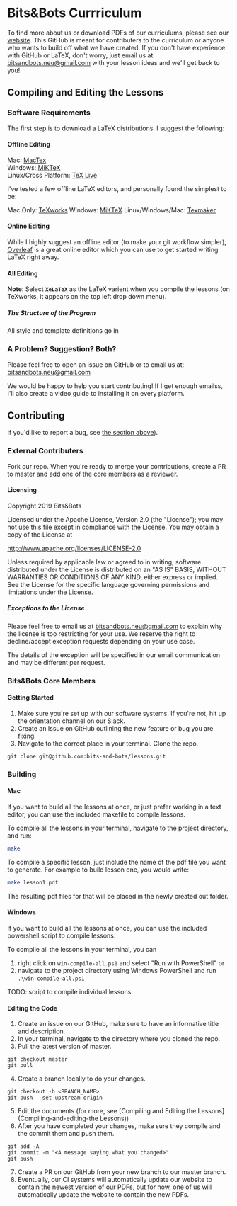 # Bits&Bots Currriculum

To find more about us or download PDFs of our curriculums, please see our [website](https://bitsnbots.weebly.com). This GitHub is meant for contributers to the curriculum or anyone who wants to build off what we have created. If
you don't have experience with GitHub or LaTeX, don't worry, just email
us at <bitsandbots.neu@gmail.com> with your lesson ideas and we'll get back
to you!

## Compiling and Editing the Lessons

### Software Requirements

The first step is to download a LaTeX distributions. I suggest the following:

#### Offline Editing

Mac: [MacTex](http://www.tug.org/mactex/index.html)  
Windows: [MiKTeX](https://miktex.org)  
Linux/Cross Platform: [TeX Live](https://tug.org/texlive/acquire-netinstall.html)

I've tested a few offline LaTeX editors, and personally found the
simplest to be:

Mac Only: [TeXworks](https://www.tug.org/texworks/)
Windows: [MiKTeX](https://miktex.org)
Linux/Windows/Mac: [Texmaker](http://www.xm1math.net/texmaker/)

#### Online Editing

While I highly suggest an offline editor (to make your git workflow simpler),
[Overleaf](https://www.overleaf.com/) is a great online editor which you
can use to get started writing LaTeX right away.

#### All Editing

**Note**: Select **`XeLaTeX`** as the LaTeX varient when you compile the lessons (on TeXworks, it appears on the top left drop down menu).

##### The Structure of the Program

All style and template definitions go in

### A Problem? Suggestion? Both?

Please feel free to open an issue on GitHub or to email us at: <bitsandbots.neu@gmail.com>

We would be happy to help you start contributing! If I get enough emailss, I'll
also create a video guide to installing it on every platform.

## Contributing

If you'd like to report a bug, see [the section above](a-problem?-suggestion?-both?)).

### External Contributers

Fork our repo. When you're ready to merge your contributions, create a PR to master and add one of the core members as a reviewer.

#### Licensing

Copyright 2019 Bits&Bots

Licensed under the Apache License, Version 2.0 (the "License");
you may not use this file except in compliance with the License.
You may obtain a copy of the License at

   http://www.apache.org/licenses/LICENSE-2.0

Unless required by applicable law or agreed to in writing, software
distributed under the License is distributed on an "AS IS" BASIS,
WITHOUT WARRANTIES OR CONDITIONS OF ANY KIND, either express or implied.
See the License for the specific language governing permissions and
limitations under the License.

##### Exceptions to the License

Please feel free to email us at <bitsandbots.neu@gmail.com> to explain
why the license is too restricting for your use. We reserve the right
to decline/accept exception requests depending on your use case.

The details of the exception will be specified in our email
communication and may be different per request.

### Bits&Bots Core Members

#### Getting Started
1. Make sure you're set up with our software systems. If you're not, hit up the orientation channel on our Slack.
2. Create an Issue on GitHub outlining the new feature or bug you are fixing.
3. Navigate to the correct place in your terminal. Clone the repo.
```
git clone git@github.com:bits-and-bots/lessons.git
```

### Building

#### Mac
If you want to build all the lessons at once, or just prefer working in a text editor, you can use the included makefile to compile lessons.

To compile all the lessons in your terminal, navigate to the project directory, and run:

```bash
make
```

To compile a specific lesson, just include the name of the pdf file you want to generate. For example to build lesson one, you would write:

```bash
make lesson1.pdf
```

The resulting pdf files for that will be placed in the newly created out folder.

#### Windows
If you want to build all the lessons at once, you can use the included powershell script to compile lessons.

To compile all the lessons in your terminal, you can
1. right click on `win-compile-all.ps1` and select "Run with PowerShell"
or
2. navigate to the project directory using Windows PowerShell and run `.\win-compile-all.ps1`

TODO: script to compile individual lessons

#### Editing the Code

1. Create an issue on our GitHub, make sure to have an informative title
and description.
2. In your terminal, navigate to the directory where you cloned the repo.
3. Pull the latest version of master.
```
git checkout master
git pull
```
4. Create a branch locally to do your changes.
```
git checkout -b <BRANCH_NAME>
git push --set-upstream origin
```
5. Edit the documents (for more, see [Compiling and Editing the Lessons](Compiling-and-editing-the Lessons))
6. After you have completed your changes, make sure they compile and the commit them and push them.
```
git add -A
git commit -m "<A message saying what you changed>"
git push
```
7. Create a PR on our GitHub from your new branch to our master branch.
8. Eventually, our CI systems will automatically update our website to contain
the newest version of our PDFs, but for now, one of us will automatically
update the website to contain the new PDFs.
